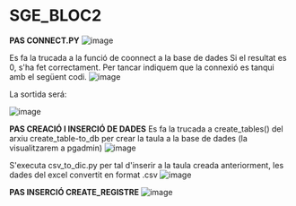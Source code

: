 # SGE_BLOC2

**PAS CONNECT.PY**
![image](https://github.com/user-attachments/assets/ce5bb635-e452-4551-a354-41dbb9dca0c1)

Es fa la trucada a la funció de coonnect a la base de dades Si el resultat es 0, s'ha fet correctament. Per tancar indiquem que la connexió es tanqui amb el següent codi.
![image](https://github.com/user-attachments/assets/0484b2c3-2554-400c-9959-43cc5484fa2d)

La sortida será:

![image](https://github.com/user-attachments/assets/27509157-36e6-4d50-afbb-5784471a2865)

**PAS CREACIÓ I INSERCIÓ DE DADES**
Es fa la trucada a create_tables() del arxiu create_table-to_db per crear la taula a la base de dades (la visualitzarem a pgadmin)
![image](https://github.com/user-attachments/assets/6d37abf3-2b4c-4b6b-908a-609c9bf05b24)

S'executa csv_to_dic.py per tal d'inserir a la taula creada anteriorment, les dades del excel convertit en format .csv
![image](https://github.com/user-attachments/assets/8cc37e4b-8dd7-4ee4-87e4-7ed7875ffcc2)

**PAS INSERCIÓ CREATE_REGISTRE**
![image](https://github.com/user-attachments/assets/af552cc4-2526-4297-b23e-451ecaeb12b2)
